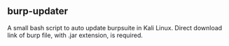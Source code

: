 ## burp-updater

A small bash script to auto update burpsuite in Kali Linux.
Direct download link of burp file, with .jar extension, is required.

<!--- todo md5sum checking of downloaded file ---> 
